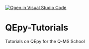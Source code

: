 [![Open in Visual Studio Code](https://classroom.github.com/assets/open-in-vscode-c66648af7eb3fe8bc4f294546bfd86ef473780cde1dea487d3c4ff354943c9ae.svg)](https://classroom.github.com/online_ide?assignment_repo_id=8301551&assignment_repo_type=AssignmentRepo)
# QEpy-Tutorials
Tutorials on QEpy for the Q-MS School

